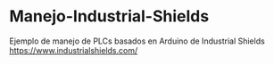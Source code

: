 # Manejo-Industrial-Shields
Ejemplo de manejo de PLCs basados en Arduino de Industrial Shields https://www.industrialshields.com/
